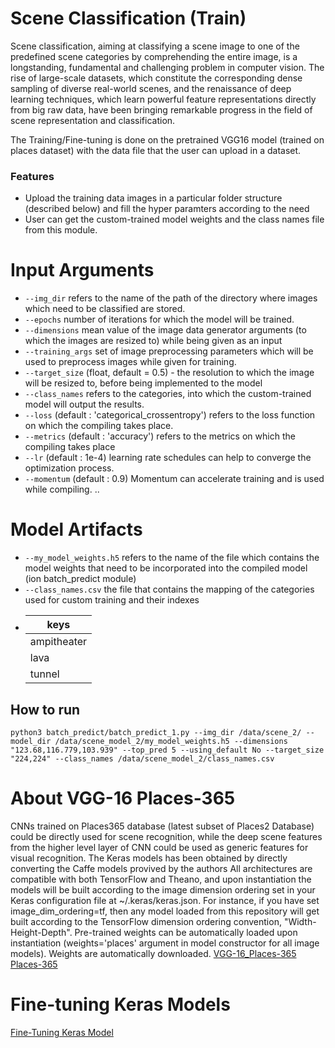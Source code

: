 # Scene Classification (Train)
Scene classification, aiming at classifying a scene image to one of the predefined scene categories by comprehending the entire image, is a longstanding, fundamental and challenging problem in computer vision. The rise of large-scale datasets, which constitute the corresponding dense sampling of diverse real-world scenes, and the renaissance of deep learning techniques, which learn powerful feature representations directly from big raw data, have been bringing remarkable progress in the field of scene representation and classification. 

The Training/Fine-tuning is done on the pretrained VGG16 model (trained on places dataset) with the data file that the user can upload in a dataset.
### Features
- Upload the training data images in a particular folder structure (described below) and fill the hyper paramters according to the need
- User can get the custom-trained model weights and the class names file from this module.

# Input Arguments
- `--img_dir` refers to the name of the path of the directory where images which need to be classified are stored.
- `--epochs` number of iterations for which the model will be trained.
- `--dimensions` mean value of the image data generator arguments (to which the images are resized to) while being given as an input
- `--training_args` set of image preprocessing parameters which will be used to preprocess images while given for training.
- `--target_size` (float, default = 0.5) - the resolution to which the image will be resized to, before being implemented to the model
- `--class_names` refers to the categories, into which the custom-trained model will output the results.
- `--loss` (default : 'categorical_crossentropy') refers to the loss function on which the compiling takes place. 
- `--metrics` (default : 'accuracy') refers to the metrics on which the compiling takes place
- `--lr` (default : 1e-4) learning rate schedules can help to converge the optimization process.
- `--momentum` (default : 0.9) Momentum can accelerate training and is used while compiling. 
..

# Model Artifacts
- `--my_model_weights.h5` refers to the name of the file which contains the model weights that need to be incorporated into the compiled model (ion batch_predict module)
- `--class_names.csv` the file that contains the mapping of the categories used for custom training and their indexes
- | keys      |
  | ----------- |
  | ampitheater      |
  | lava   |
  | tunnel   |
## How to run
```
python3 batch_predict/batch_predict_1.py --img_dir /data/scene_2/ --model_dir /data/scene_model_2/my_model_weights.h5 --dimensions "123.68,116.779,103.939" --top_pred 5 --using_default No --target_size "224,224" --class_names /data/scene_model_2/class_names.csv
```

# About VGG-16 Places-365
CNNs trained on Places365 database (latest subset of Places2 Database) could be directly used for scene recognition, while the deep scene features from the higher level layer of CNN could be used as generic features for visual recognition.
The Keras models has been obtained by directly converting the Caffe models provived by the authors
All architectures are compatible with both TensorFlow and Theano, and upon instantiation the models will be built according to the image dimension ordering set in your Keras configuration file at ~/.keras/keras.json. For instance, if you have set image_dim_ordering=tf, then any model loaded from this repository will get built according to the TensorFlow dimension ordering convention, "Width-Height-Depth".
Pre-trained weights can be automatically loaded upon instantiation (weights='places' argument in model constructor for all image models). Weights are automatically downloaded.
[VGG-16_Places-365](https://github.com/GKalliatakis/Keras-VGG16-places365)
[Places-365](http://places2.csail.mit.edu/download.html)
# Fine-tuning Keras Models
[Fine-Tuning Keras Model](https://pyimagesearch.com/2019/06/03/fine-tuning-with-keras-and-deep-learning/)

